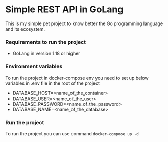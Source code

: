 # Simple REST API in GoLang

This is my simple pet project to know better the Go programming language and its ecosystem.

### Requirements to run the project
- GoLang in version 1.18 or higher

### Environment variables
To run the project in docker-compose env you need to set up below variables in .env file in the root of the project

- DATABASE_HOST=<name_of_the_container>
- DATABASE_USER=<name_of_the_user>
- DATABASE_PASSWORD=<name_of_the_password>
- DATABASE_NAME=<name_of_the_database>

### Run the project
To run the project you can use command `docker-compose up -d`

